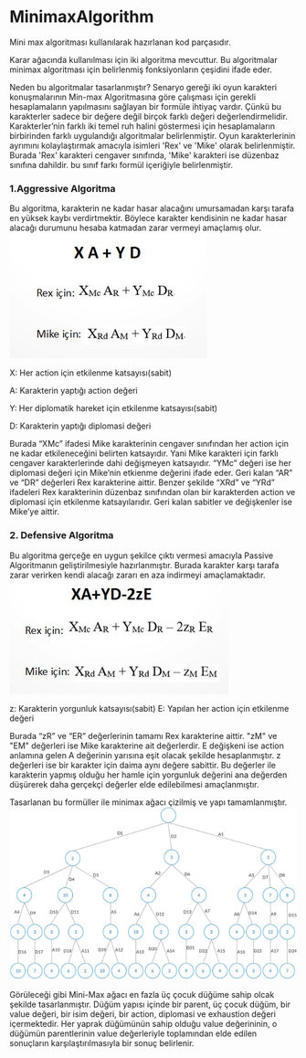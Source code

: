 # MinimaxAlgorithm
Mini max algoritması kullanılarak hazırlanan kod parçasıdır.

Karar ağacında kullanılması için iki algoritma mevcuttur. Bu algoritmalar minimax algoritması için belirlenmiş fonksiyonların çeşidini ifade eder.

Neden bu algoritmalar tasarlanmıştır?
Senaryo gereği iki oyun karakteri konuşmalarının Min-max Algoritmasına göre çalışması için gerekli hesaplamaların yapılmasını sağlayan bir formüle ihtiyaç vardır. Çünkü bu karakterler sadece bir değere değil birçok farklı değeri değerlendirmelidir. Karakterler’nin farklı iki temel ruh halini göstermesi için hesaplamaların birbirinden farklı uygulandığı algoritmalar belirlenmiştir. Oyun karakterlerinin ayrımını kolaylaştırmak amacıyla isimleri 'Rex' ve 'Mike' olarak belirlenmiştir. Burada 'Rex' karakteri cengaver sınıfında, 'Mike' karakteri ise düzenbaz sınıfına dahildir. bu sınıf farkı formül içeriğiyle belirlenmiştir.

### 1.Aggressive Algoritma
Bu algoritma, karakterin ne kadar hasar alacağını umursamadan karşı tarafa en yüksek kaybı verdirtmektir. Böylece karakter kendisinin ne kadar hasar alacağı durumunu hesaba katmadan zarar vermeyi amaçlamış olur. 
![](/images/agrassive_for.JPG)

X: Her action için etkilenme katsayısı(sabit) 

A: Karakterin yaptığı action değeri 

Y: Her diplomatik hareket için etkilenme katsayısı(sabit) 

D: Karakterin yaptığı diplomasi değeri 


Burada “XMc” ifadesi Mike karakterinin cengaver sınıfından her action için ne kadar etkileneceğini belirten katsayıdır. Yani Mike karakteri için farklı cengaver karakterlerinde dahi değişmeyen katsayıdır. “YMc” değeri ise her diplomasi değeri için Mike’nin etkienme değerini ifade eder. Geri kalan “AR” ve “DR” değerleri Rex karakterine aittir. Benzer şekilde “XRd” ve “YRd” ifadeleri Rex karakterinin düzenbaz sınıfından olan bir karakterden action ve diplomasi için etkilenme katsayılarıdır. Geri kalan sabitler ve değişkenler ise Mike’ye aittir.

### 2. Defensive Algoritma
Bu algoritma gerçeğe en uygun şekilce çıktı vermesi amacıyla Passive Algoritmanın geliştirilmesiyle hazırlanmıştır. Burada karakter karşı tarafa zarar verirken kendi alacağı zararı en aza indirmeyi amaçlamaktadır.
![](/images/defensive_for.JPG)

z: Karakterin yorgunluk katsayısı(sabit) 
E: Yapılan her action için etkilenme değeri 

Burada “zR” ve “ER” değerlerinin tamamı Rex karakterine aittir. "zM" ve "EM" değerleri ise Mike karakterine ait değerlerdir. E değişkeni ise action anlamına gelen A değerinin yarısına eşit olacak şekilde hesaplanmıştır. z değerleri ise bir karakter için daima aynı değere sabittir. Bu değerler ile karakterin yapmış olduğu her hamle için yorgunluk değerini ana değerden düşürerek daha gerçekçi değerler elde edilebilmesi amaçlanmıştır. 


Tasarlanan bu formüller ile minimax ağacı çizilmiş ve yapı tamamlanmıştır.
![](images/tree.png)

Görüleceği gibi Mini-Max ağacı en fazla üç çocuk düğüme sahip olcak şekilde tasarlanmıştır. Düğüm yapısı içinde bir parent, üç çocuk düğüm, bir value değeri, bir isim değeri, bir action, diplomasi ve exhaustion değeri içermektedir. Her yaprak düğümünün sahip olduğu value değerininin, o düğümün parentlerinin value değerleriyle toplamından elde edilen sonuçların karşılaştırılmasıyla bir sonuç belirlenir.
